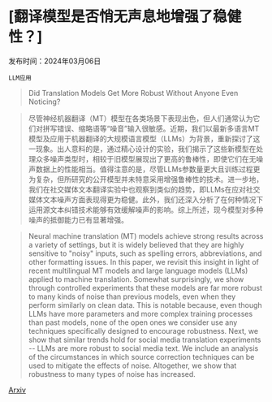 # [翻译模型是否悄无声息地增强了稳健性？]

发布时间：2024年03月06日

`LLM应用`

> Did Translation Models Get More Robust Without Anyone Even Noticing?

> 尽管神经机器翻译（MT）模型在各类场景下表现出色，但人们通常认为它们对拼写错误、缩略语等“噪音”输入很敏感。近期，我们以最新多语言MT模型及应用于机器翻译的大规模语言模型（LLMs）为背景，重新探讨了这一现象。出人意料的是，通过精心设计的实验，我们揭示了这些新模型在处理众多噪声类型时，相较于旧模型展现出了更高的鲁棒性，即使它们在无噪声数据上的性能相当。值得注意的是，尽管LLMs参数量更大且训练过程更为复杂，但所研究的公开模型并未特意采用增强鲁棒性的技术。进一步地，我们在社交媒体文本翻译实验中也观察到类似的趋势，即LLMs在应对社交媒体文本噪声方面表现得更为稳健。此外，我们还深入分析了在何种情况下运用源文本纠错技术能够有效缓解噪声的影响。综上所述，现今模型对多种噪声的抵御能力已有显著增强。

> Neural machine translation (MT) models achieve strong results across a variety of settings, but it is widely believed that they are highly sensitive to "noisy" inputs, such as spelling errors, abbreviations, and other formatting issues. In this paper, we revisit this insight in light of recent multilingual MT models and large language models (LLMs) applied to machine translation. Somewhat surprisingly, we show through controlled experiments that these models are far more robust to many kinds of noise than previous models, even when they perform similarly on clean data. This is notable because, even though LLMs have more parameters and more complex training processes than past models, none of the open ones we consider use any techniques specifically designed to encourage robustness. Next, we show that similar trends hold for social media translation experiments -- LLMs are more robust to social media text. We include an analysis of the circumstances in which source correction techniques can be used to mitigate the effects of noise. Altogether, we show that robustness to many types of noise has increased.

[Arxiv](https://arxiv.org/abs/2403.03923)